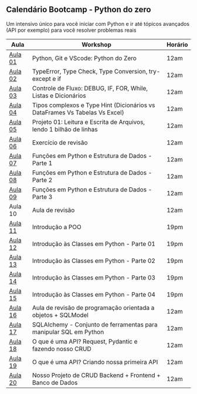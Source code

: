 ## Calendário Bootcamp - Python do zero

Um intensivo único para você iniciar com Python e ir até tópicos avançados (API por exemplo) para você resolver problemas reais

| Aula  | Workshop                                                                 | Horário |
|-------|--------------------------------------------------------------------------|---------|
| [Aula 01](./aula01) | Python, Git e VScode: Python do Zero                                    | 12am    |
| [Aula 02](./aula02) | TypeError, Type Check, Type Conversion, try-except e if                | 12am    |
| [Aula 03](./aula03) | Controle de Fluxo: DEBUG, IF, FOR, While, Listas e Dicionários         | 12am    |
| [Aula 04](./aula04) | Tipos complexos e Type Hint (Dicionários vs DataFrames Vs Tabelas Vs Excel) | 12am    |
| [Aula 05](./aula05) | Projeto 01: Leitura e Escrita de Arquivos, lendo 1 bilhão de linhas    | 12am    |
| [Aula 06](./aula06) | Exercício de revisão                                                    | 12am    |
| [Aula 07](./aula07) | Funções em Python e Estrutura de Dados - Parte 1                       | 12am    |
| [Aula 08](./aula08) | Funções em Python e Estrutura de Dados - Parte 2                       | 12am    |
| [Aula 09](./aula09) | Funções em Python e Estrutura de Dados - Parte 3                       | 12am    |
| Aula 10 | Aula de revisão                                                         | 12am    |
| [Aula 11](./aula11-15) | Introdução a POO                                                        | 19pm    |
| [Aula 12](./aula11-15) | Introdução às Classes em Python - Parte 01                             | 19pm    |
| [Aula 13](./aula11-15) | Introdução às Classes em Python - Parte 02                             | 19pm    |
| [Aula 14](./aula11-15) | Introdução às Classes em Python - Parte 03                             | 19pm    |
| [Aula 15](./aula11-15) | Introdução às Classes em Python - Parte 04                             | 19pm    |
| [Aula 16](./aula16) | Aula de revisão de programação orientada a objetos + SQLModel          | 12am    |
| [Aula 17](./aula17) | SQLAlchemy - Conjunto de ferramentas para manipular SQL em Python      | 12am    |
| [Aula 18](./aula18) | O que é uma API? Request, Pydantic e fazendo nosso CRUD                | 12am    |
| [Aula 19](./aula19) | O que é uma API? Criando nossa primeira API                            | 12am    |
| [Aula 20](./aula20) | Nosso Projeto de CRUD Backend + Frontend + Banco de Dados              | 12am    |
